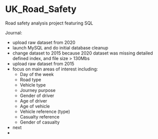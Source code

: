 # UK_Road_Safety
Road safety analysis project featuring SQL

Journal:
- upload raw dataset from 2020
- launch MySQL and do initial database cleanup
- change dataset to 2015 because 2020 dataset was missing detailed defined index, and file size > 130Mbs
- upload raw dataset from 2015
- focus on main areas of interest including:
  + Day of the week
  + Road type
  + Vehicle type
  + Journey purpose
  + Gender of driver
  + Age of driver
  + Age of vehicle
  + Vehicle reference (type)
  + Casualty reference
  + Gender of casualty
- next
- 
